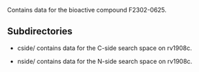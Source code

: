 Contains data for the bioactive compound F2302-0625.

## Subdirectories

- cside/ contains data for the C-side search space on rv1908c.

- nside/ contains data for the N-side search space on rv1908c.

